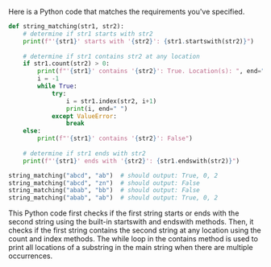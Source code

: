 Here is a Python code that matches the requirements you've specified.

```python
def string_matching(str1, str2):
    # determine if str1 starts with str2
    print(f"'{str1}' starts with '{str2}': {str1.startswith(str2)}")
    
    # determine if str1 contains str2 at any location
    if str1.count(str2) > 0:
        print(f"'{str1}' contains '{str2}': True. Location(s): ", end="")
        i = -1
        while True:
            try:
                i = str1.index(str2, i+1)
                print(i, end=" ")
            except ValueError:
                break
    else:
        print(f"'{str1}' contains '{str2}': False")
    
    # determine if str1 ends with str2
    print(f"'{str1}' ends with '{str2}': {str1.endswith(str2)}")

string_matching("abcd", "ab")  # should output: True, 0, 2
string_matching("abcd", "zn")  # should output: False
string_matching("abab", "bb")  # should output: False
string_matching("abab", "ab")  # should output: True, 0, 2
```

This Python code first checks if the first string starts or ends with the second string using the built-in startswith and endswith methods. Then, it checks if the first string contains the second string at any location using the count and index methods. The while loop in the contains method is used to print all locations of a substring in the main string when there are multiple occurrences.
